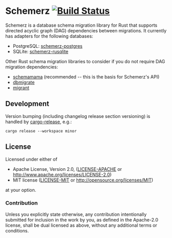 # Schemerz [![Build Status](https://github.com/zcash/schemerz/actions/workflows/ci.yml/badge.svg)](https://github.com/zcash/schemerz/actions/workflows/ci.yml/)

Schemerz is a database schema migration library for Rust that supports directed acyclic graph (DAG) dependencies between migrations. It currently has adapters for the following databases:

- PostgreSQL: [schemerz-postgres](https://crates.io/crates/schemerz-postgres)
- SQLite: [schemerz-rusqlite](https://crates.io/crates/schemerz-rusqlite)

Other Rust schema migration libraries to consider if you do not require DAG migration dependencies:

- [schemamama](https://crates.io/crates/schemamama) (recommended -- this is the basis for Schemerz's API)
- [dbmigrate](https://crates.io/crates/dbmigrate)
- [migrant](https://crates.io/crates/migrant)

## Development

Version bumping (including changelog release section versioning) is handled by [cargo-release](https://github.com/crate-ci/cargo-release), e.g.:

```prompt
cargo release --workspace minor
```

## License

Licensed under either of

- Apache License, Version 2.0, ([LICENSE-APACHE](LICENSE-APACHE) or http://www.apache.org/licenses/LICENSE-2.0)
- MIT license ([LICENSE-MIT](LICENSE-MIT) or http://opensource.org/licenses/MIT)

at your option.

### Contribution

Unless you explicitly state otherwise, any contribution intentionally submitted for inclusion in the work by you, as defined in the Apache-2.0 license, shall be dual licensed as above, without any additional terms or conditions.
